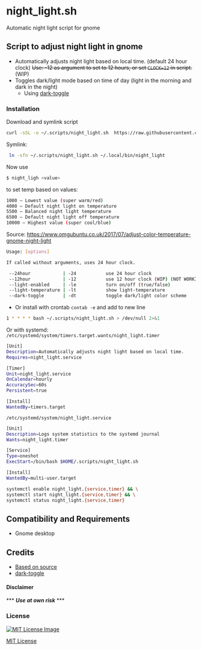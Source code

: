 # night_light.sh
 Automatic night light script for gnome

## Script to adjust night light in gnome

- Automatically adjusts night light based on local time. (default 24 hour clock)
  ~~Use: -12 as argument to set to 12 hours, or set `CLOCK=12` in script.~~ (WIP)
- Toggles dark/light mode based on time of day (light in the morning and dark in the night)
  - Using [dark-toggle](https://github.com/rifazn/dark-toggle)
  
### Installation

Download and symlink script

```bash
curl -sSL -o ~/.scripts/night_light.sh  https://raw.githubusercontent.com/tmiland/night_light.sh/main/night_light.sh
```

Symlink:
  ```bash
   ln -sfn ~/.scripts/night_light.sh ~/.local/bin/night_light
  ```
  Now use 
  ```bash
  $ night_ligh <value>
  ```
  to set temp based on values:

  ```bash
  1000 — Lowest value (super warm/red)
  4000 — Default night light on temperature
  5500 — Balanced night light temperature
  6500 — Default night light off temperature
  10000 — Highest value (super cool/blue)
  ```
  Source: https://www.omgubuntu.co.uk/2017/07/adjust-color-temperature-gnome-night-light

```bash
Usage: [options]

If called without arguments, uses 24 hour clock.

 --24hour            | -24           use 24 hour clock
 --12hour            | -12           use 12 hour clock (WIP) (NOT WORKING)
 --light-enabled     | -le           turn on/off (true/false)
 --light-temperature | -lt           show light-temperature
 --dark-toggle       | -dt           toggle dark/light color scheme

```


  - Or install with crontab `contab -e` and add to new line
```bash
1 * * * * bash ~/.scripts/night_light.sh > /dev/null 2>&1
```

Or with systemd:
`/etc/systemd/system/timers.target.wants/night_light.timer`
```bash
[Unit]
Description=Automatically adjusts night light based on local time.
Requires=night_light.service

[Timer]
Unit=night_light.service
OnCalendar=hourly
AccuracySec=60s
Persistent=true

[Install]
WantedBy=timers.target
```

`/etc/systemd/system/night_light.service`
```bash
[Unit]
Description=Logs system statistics to the systemd journal
Wants=night_light.timer

[Service]
Type=oneshot
ExecStart=/bin/bash $HOME/.scripts/night_light.sh

[Install]
WantedBy=multi-user.target
```

```bash
systemctl enable night_light.{service,timer} && \
systemctl start night_light.{service,timer} && \
systemctl status night_light.{service,timer}
```

## Compatibility and Requirements

 - Gnome desktop

## Credits

- [Based on source](https://discussion.fedoraproject.org/t/can-i-manipulate-night-mode-from-command-line/72853/2)
- [dark-toggle](https://github.com/rifazn/dark-toggle)

#### Disclaimer 

*** ***Use at own risk*** ***

### License

[![MIT License Image](https://upload.wikimedia.org/wikipedia/commons/thumb/0/0c/MIT_logo.svg/220px-MIT_logo.svg.png)](https://github.com/tmiland/night_light.sh/blob/master/LICENSE)

[MIT License](https://github.com/tmiland/night_light.sh/blob/master/LICENSE)
